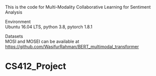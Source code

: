 This is the code for Multi-Modality Collaborative Learning for Sentiment Analysis


Environment  
Ubuntu 16.04 LTS, python 3.8, pytorch 1.8.1

Datasets  
MOSI and MOSEI can be available at  https://github.com/WasifurRahman/BERT_multimodal_transformer


# CS412_Project
